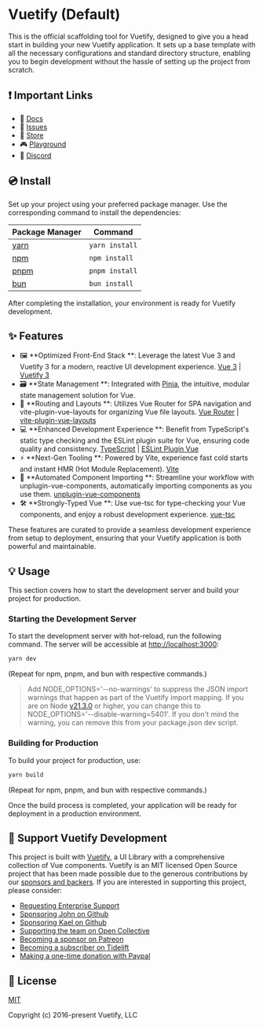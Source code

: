 # Vuetify (Default)

This is the official scaffolding tool for Vuetify, designed to give you a head start in building your new Vuetify application. It sets up a base template with all the necessary configurations and standard directory structure, enabling you to begin development without the hassle of setting up the project from scratch.

## ❗️ Important Links

- 📄 [Docs](https://vuetifyjs.com/)
- 🚨 [Issues](https://issues.vuetifyjs.com/)
- 🏬 [Store](https://store.vuetifyjs.com/)
- 🎮 [Playground](https://play.vuetifyjs.com/)
- 💬 [Discord](https://community.vuetifyjs.com)

## 💿 Install

Set up your project using your preferred package manager. Use the corresponding command to install the dependencies:

| Package Manager                                           | Command        |
|-----------------------------------------------------------|----------------|
| [yarn](https://yarnpkg.com/getting-started)               | `yarn install` |
| [npm](https://docs.npmjs.com/cli/v7/commands/npm-install) | `npm install`  |
| [pnpm](https://pnpm.io/installation)                      | `pnpm install` |
| [bun](https://bun.sh/#getting-started)                    | `bun install`  |

After completing the installation, your environment is ready for Vuetify development.

## ✨ Features

- 🖼️ **Optimized Front-End Stack
  **: Leverage the latest Vue 3 and Vuetify 3 for a modern, reactive UI development experience. [Vue 3](https://v3.vuejs.org/) | [Vuetify 3](https://vuetifyjs.com/en/)
- 🗃️ **State Management
  **: Integrated with [Pinia](https://pinia.vuejs.org/), the intuitive, modular state management solution for Vue.
- 🚦 **Routing and Layouts
  **: Utilizes Vue Router for SPA navigation and vite-plugin-vue-layouts for organizing Vue file layouts. [Vue Router](https://router.vuejs.org/) | [vite-plugin-vue-layouts](https://github.com/JohnCampionJr/vite-plugin-vue-layouts)
- 💻 **Enhanced Development Experience
  **: Benefit from TypeScript's static type checking and the ESLint plugin suite for Vue, ensuring code quality and consistency. [TypeScript](https://www.typescriptlang.org/) | [ESLint Plugin Vue](https://eslint.vuejs.org/)
- ⚡ **Next-Gen Tooling
  **: Powered by Vite, experience fast cold starts and instant HMR (Hot Module Replacement). [Vite](https://vitejs.dev/)
- 🧩 **Automated Component Importing
  **: Streamline your workflow with unplugin-vue-components, automatically importing components as you use them. [unplugin-vue-components](https://github.com/antfu/unplugin-vue-components)
- 🛠️ **Strongly-Typed Vue
  **: Use vue-tsc for type-checking your Vue components, and enjoy a robust development experience. [vue-tsc](https://github.com/johnsoncodehk/volar/tree/master/packages/vue-tsc)

These features are curated to provide a seamless development experience from setup to deployment, ensuring that your Vuetify application is both powerful and maintainable.

## 💡 Usage

This section covers how to start the development server and build your project for production.

### Starting the Development Server

To start the development server with hot-reload, run the following command. The server will be accessible at [http://localhost:3000](http://localhost:3000):

```bash
yarn dev
```

(Repeat for npm, pnpm, and bun with respective commands.)

> Add NODE_OPTIONS='--no-warnings' to suppress the JSON import warnings that happen as part of the Vuetify import mapping. If you are on Node [v21.3.0](https://nodejs.org/en/blog/release/v21.3.0) or higher, you can change this to NODE_OPTIONS='--disable-warning=5401'. If you don't mind the warning, you can remove this from your package.json dev script.

### Building for Production

To build your project for production, use:

```bash
yarn build
```

(Repeat for npm, pnpm, and bun with respective commands.)

Once the build process is completed, your application will be ready for deployment in a production environment.

## 💪 Support Vuetify Development

This project is built with [Vuetify](https://vuetifyjs.com/en/), a UI Library with a comprehensive collection of Vue components. Vuetify is an MIT licensed Open Source project that has been made possible due to the generous contributions by our [sponsors and backers](https://vuetifyjs.com/introduction/sponsors-and-backers/). If you are interested in supporting this project, please consider:

- [Requesting Enterprise Support](https://support.vuetifyjs.com/)
- [Sponsoring John on Github](https://github.com/users/johnleider/sponsorship)
- [Sponsoring Kael on Github](https://github.com/users/kaelwd/sponsorship)
- [Supporting the team on Open Collective](https://opencollective.com/vuetify)
- [Becoming a sponsor on Patreon](https://www.patreon.com/vuetify)
- [Becoming a subscriber on Tidelift](https://tidelift.com/subscription/npm/vuetify)
- [Making a one-time donation with Paypal](https://paypal.me/vuetify)

## 📑 License

[MIT](http://opensource.org/licenses/MIT)

Copyright (c) 2016-present Vuetify, LLC
